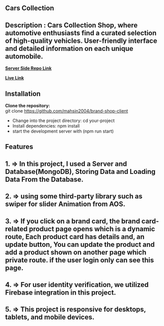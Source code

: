 ## Cars Collection

## Description : Cars Collection Shop, where automotive enthusiasts find a curated selection of high-quality vehicles. User-friendly interface and detailed information on each unique automobile. 

**[Server Side Repo Link](https://github.com/mahsin2004/brand-shop-server)**

**[Live Link](https://brand-shop-client-1.web.app)**

## Installation

**Clone the repository:** <br/>
git clone https://github.com/mahsin2004/brand-shop-client

<ul>
  <li>
Change into the project directory: cd your-project</li>
<li>
Install dependencies: npm install</li>
<li>start the development server with (npm run start)</li>
</ul>

## Features

## 1. => In this project, I used a Server and Database(MongoDB), Storing Data and Loading Data From the Database.
## 2. => using some third-party library such as swiper for slider Animation from AOS.
## 3. => If you click on a brand card, the brand card-related product page opens which is a dynamic route, Each product card has details and, an update button, You can update the product and add a product shown on another page which private route. if the user login only can see this page.
## 4. => For user identity verification, we utilized Firebase integration in this project.
## 5. => This project is responsive for desktops, tablets, and mobile devices. 
